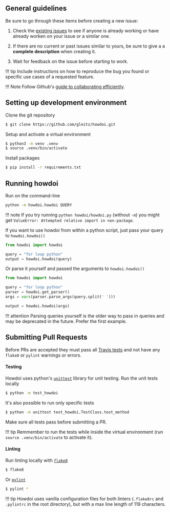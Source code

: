 ## General guidelines

Be sure to go through these items before creating a new issue:

1. Check the [existing issues](https://github.com/gleitz/howdoi/issues) to see if anyone is already working or have already worken on your issue or a similar one.

2. If there are no current or past issues similar to yours, be sure to give a a **complete description** when creating it.

3. Wait for feedback on the issue before starting to work.

!!! tip
    Include instructions on how to reproduce the bug you found or specific use cases of a requested feature.

!!! Note
    Follow Github's [guide to collaborating efficiently](https://lab.github.com/githubtraining/introduction-to-github).



## Setting up development environment

Clone the git repository
```bash
$ git clone https://github.com/gleitz/howdoi.git
```

Setup and activate a virtual environment
```bash
$ python3 -m venv .venv
$ source .venv/bin/activate
```

Install packages
```bash
$ pip install -r requirements.txt
```

## Running howdoi

Run on the command-line
```bash
python -m howdoi.howdoi QUERY
```

!!! note
    If you try running `python howdoi/howdoi.py` (without `-m`) you might get `ValueError: Attempted relative import in non-package`.

If you want to use howdoi from within a python script, just pass your query to `howdoi.howdoi()`

```python
from howdoi import howdoi

query = "for loop python"
output = howdoi.howdoi(query)
```

Or parse it yourself and passed the arguments to `howdoi.howdoi()`
```python
from howdoi import howdoi

query = "for loop python"
parser = howdoi.get_parser()
args = vars(parser.parse_args(query.split(' ')))

output = howdoi.howdoi(args)
```

!!! attention
    Parsing queries yourself is the older way to pass in queries and may be deprecated in the future. Prefer the first example.


## Submitting Pull Requests
Before PRs are accepted they must pass all [Travis tests](https://travis-ci.org/gleitz/howdoi) and not have any `flake8` or `pylint` warnings or errors.

#### Testing
Howdoi uses python's [`unittest`](https://docs.python.org/3/library/unittest.html) library for unit testing. Run the unit tests locally

```bash
$ python -m test_howdoi
```

It's also possible to run only specific tests

```bash
$ python -m unittest test_howdoi.TestClass.test_method
```

Make sure all tests pass before submitting a PR.

!!! tip
    Remmember to run the tests while inside the virtual environment (run `source .venv/bin/activate` to activate it).

#### Linting
Run linting locally with [`flake8`](https://flake8.pycqa.org/en/latest/)
```bash
$ flake8
```
Or [`pylint`](https://www.pylint.org/)
```bash
$ pylint *
```

!!! tip
    Howdoi uses vanilla configuration files for both linters (`.flake8rc` and `.pylintrc` in the root directory), but with a max line length of 119 characters.


